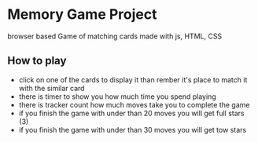 # Memory Game Project
browser based Game of matching cards made with js, HTML, CSS

## How to play  
- click on one of the cards to display it than rember it's place to match it with the similar card 
- there is timer to show you how much time you spend playing
- there is tracker count how much moves take you to complete the game 
- if you finish the game with under than 20 moves you will get full stars (3) 
- if you finish the game with under than 30 moves you will get tow stars 
